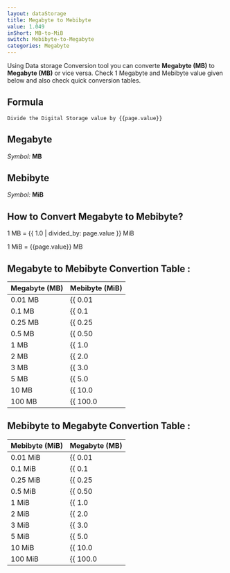 ```yaml
---
layout: dataStorage
title: Megabyte to Mebibyte
value: 1.049
inShort: MB-to-MiB
switch: Mebibyte-to-Megabyte
categories: Megabyte
---
```


Using Data storage Conversion tool you can converte **Megabyte (MB)** to **Megabyte (MB)** or vice versa. Check 1 Megabyte and Mebibyte value given below and also check quick conversion tables.

## Formula
`Divide the Digital Storage value by {{page.value}}`

## Megabyte
*Symbol:* **MB**

## Mebibyte
*Symbol:* **MiB**

## How to Convert Megabyte to Mebibyte?

1 MB = {{ 1.0 | divided_by: page.value }} MiB

1 MiB = {{page.value}} MB


## Megabyte to Mebibyte Convertion Table :

| Megabyte (MB) | Mebibyte (MiB) |
| ---- | ---- |
| 0.01 MB | {{ 0.01 | divided_by: page.value }} MiB |
| 0.1 MB | {{ 0.1 | divided_by: page.value }} MiB |
| 0.25 MB | {{ 0.25 | divided_by: page.value }} MiB |
| 0.5 MB | {{ 0.50 | divided_by: page.value }} MiB |
| 1 MB | {{ 1.0 | divided_by: page.value }} MiB |
| 2 MB | {{ 2.0 | divided_by: page.value }} MiB |
| 3 MB | {{ 3.0 | divided_by: page.value }} MiB |
| 5 MB | {{ 5.0 | divided_by: page.value }} MiB |
| 10 MB | {{ 10.0 | divided_by: page.value }} MiB |
| 100 MB | {{ 100.0 | divided_by: page.value }} MiB |

## Mebibyte to Megabyte Convertion Table :

| Mebibyte (MiB) | Megabyte (MB) |
| ---- | ---- |
| 0.01 MiB | {{ 0.01 | times: page.value }} MB |
| 0.1 MiB | {{ 0.1 | times: page.value }} MB |
| 0.25 MiB | {{ 0.25 | times: page.value }} MB |
| 0.5 MiB | {{ 0.50 | times: page.value }} MB |
| 1 MiB | {{ 1.0 | times: page.value }} MB |
| 2 MiB | {{ 2.0 | times: page.value }} MB |
| 3 MiB | {{ 3.0 | times: page.value }} MB |
| 5 MiB | {{ 5.0 | times: page.value }} MB |
| 10 MiB | {{ 10.0 | times: page.value }} MB |
| 100 MiB | {{ 100.0 | times: page.value }} MB |


<script>
document.getElementById('selectInput')[8].selected = true
document.getElementById('selectOutput')[9].selected = true
</script>
